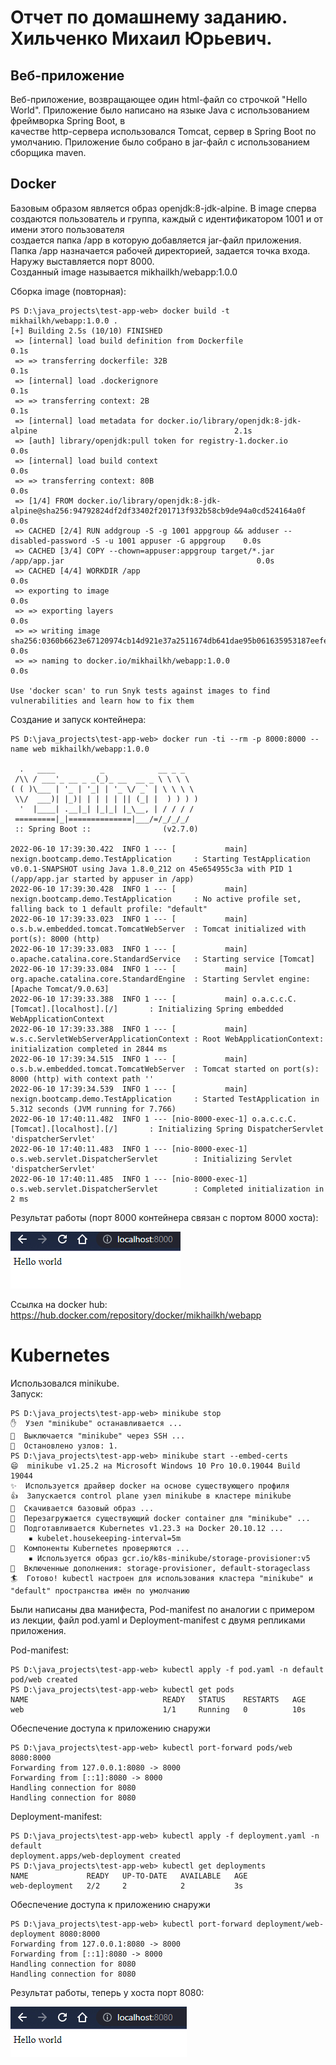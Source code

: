 # Отчет по домашнему заданию. Хильченко Михаил Юрьевич.

## Веб-приложение
Веб-приложение, возвращающее один html-файл со строчкой "Hello World". Приложение было написано на языке Java с использованием фреймворка Spring Boot, в \
качестве http-сервера использовался Tomcat, сервер в Spring Boot по умолчанию. Приложение было собрано в jar-файл с использованием сборщика maven.

## Docker
Базовым образом является образ openjdk:8-jdk-alpine. В image сперва создаются пользователь и группа, каждый с идентификатором 1001 и от имени этого пользователя \
создается папка /app в которую добавляется jar-файл приложения. Папка /app назначается рабочей директорией, задается точка входа. Наружу выставляется порт 8000. \
Созданный image называется mikhailkh/webapp:1.0.0

Сборка image (повторная):

```shell
PS D:\java_projects\test-app-web> docker build -t mikhailkh/webapp:1.0.0 .
[+] Building 2.5s (10/10) FINISHED
 => [internal] load build definition from Dockerfile                                                               0.1s
 => => transferring dockerfile: 32B                                                                                0.1s
 => [internal] load .dockerignore                                                                                  0.1s
 => => transferring context: 2B                                                                                    0.1s
 => [internal] load metadata for docker.io/library/openjdk:8-jdk-alpine                                            2.1s
 => [auth] library/openjdk:pull token for registry-1.docker.io                                                     0.0s
 => [internal] load build context                                                                                  0.0s
 => => transferring context: 80B                                                                                   0.0s
 => [1/4] FROM docker.io/library/openjdk:8-jdk-alpine@sha256:94792824df2df33402f201713f932b58cb9de94a0cd524164a0f  0.0s
 => CACHED [2/4] RUN addgroup -S -g 1001 appgroup && adduser --disabled-password -S -u 1001 appuser -G appgroup    0.0s
 => CACHED [3/4] COPY --chown=appuser:appgroup target/*.jar /app/app.jar                                           0.0s
 => CACHED [4/4] WORKDIR /app                                                                                      0.0s
 => exporting to image                                                                                             0.0s
 => => exporting layers                                                                                            0.0s
 => => writing image sha256:0360b6623e67120974cb14d921e37a2511674db641dae95b061635953187eefe                       0.0s
 => => naming to docker.io/mikhailkh/webapp:1.0.0                                                                  0.0s

Use 'docker scan' to run Snyk tests against images to find vulnerabilities and learn how to fix them
```

Создание и запуск контейнера:

```shell
PS D:\java_projects\test-app-web> docker run -ti --rm -p 8000:8000 --name web mikhailkh/webapp:1.0.0

  .   ____          _            __ _ _
 /\\ / ___'_ __ _ _(_)_ __  __ _ \ \ \ \
( ( )\___ | '_ | '_| | '_ \/ _` | \ \ \ \
 \\/  ___)| |_)| | | | | || (_| |  ) ) ) )
  '  |____| .__|_| |_|_| |_\__, | / / / /
 =========|_|==============|___/=/_/_/_/
 :: Spring Boot ::                (v2.7.0)

2022-06-10 17:39:30.422  INFO 1 --- [           main] nexign.bootcamp.demo.TestApplication     : Starting TestApplication v0.0.1-SNAPSHOT using Java 1.8.0_212 on 45e654955c3a with PID 1 (/app/app.jar started by appuser in /app)
2022-06-10 17:39:30.428  INFO 1 --- [           main] nexign.bootcamp.demo.TestApplication     : No active profile set, falling back to 1 default profile: "default"
2022-06-10 17:39:33.023  INFO 1 --- [           main] o.s.b.w.embedded.tomcat.TomcatWebServer  : Tomcat initialized with port(s): 8000 (http)
2022-06-10 17:39:33.083  INFO 1 --- [           main] o.apache.catalina.core.StandardService   : Starting service [Tomcat]
2022-06-10 17:39:33.084  INFO 1 --- [           main] org.apache.catalina.core.StandardEngine  : Starting Servlet engine: [Apache Tomcat/9.0.63]
2022-06-10 17:39:33.388  INFO 1 --- [           main] o.a.c.c.C.[Tomcat].[localhost].[/]       : Initializing Spring embedded WebApplicationContext
2022-06-10 17:39:33.388  INFO 1 --- [           main] w.s.c.ServletWebServerApplicationContext : Root WebApplicationContext: initialization completed in 2844 ms
2022-06-10 17:39:34.515  INFO 1 --- [           main] o.s.b.w.embedded.tomcat.TomcatWebServer  : Tomcat started on port(s): 8000 (http) with context path ''
2022-06-10 17:39:34.539  INFO 1 --- [           main] nexign.bootcamp.demo.TestApplication     : Started TestApplication in 5.312 seconds (JVM running for 7.766)
2022-06-10 17:40:11.482  INFO 1 --- [nio-8000-exec-1] o.a.c.c.C.[Tomcat].[localhost].[/]       : Initializing Spring DispatcherServlet 'dispatcherServlet'
2022-06-10 17:40:11.483  INFO 1 --- [nio-8000-exec-1] o.s.web.servlet.DispatcherServlet        : Initializing Servlet 'dispatcherServlet'
2022-06-10 17:40:11.485  INFO 1 --- [nio-8000-exec-1] o.s.web.servlet.DispatcherServlet        : Completed initialization in 2 ms
```

Результат работы (порт 8000 контейнера связан с портом 8000 хоста):

![Hello world 8000](./result-screenshots/1.png)

Ссылка на docker hub: https://hub.docker.com/repository/docker/mikhailkh/webapp

# Kubernetes
Использовался minikube. \
Запуск:
```shell
PS D:\java_projects\test-app-web> minikube stop
✋  Узел "minikube" останавливается ...
🛑  Выключается "minikube" через SSH ...
🛑  Остановлено узлов: 1.
PS D:\java_projects\test-app-web> minikube start --embed-certs
😄  minikube v1.25.2 на Microsoft Windows 10 Pro 10.0.19044 Build 19044
✨  Используется драйвер docker на основе существующего профиля
👍  Запускается control plane узел minikube в кластере minikube
🚜  Скачивается базовый образ ...
🔄  Перезагружается существующий docker container для "minikube" ...
🐳  Подготавливается Kubernetes v1.23.3 на Docker 20.10.12 ...
    ▪ kubelet.housekeeping-interval=5m
🔎  Компоненты Kubernetes проверяются ...
    ▪ Используется образ gcr.io/k8s-minikube/storage-provisioner:v5
🌟  Включенные дополнения: storage-provisioner, default-storageclass
🏄  Готово! kubectl настроен для использования кластера "minikube" и "default" пространства имён по умолчанию
```

Были написаны два манифеста, Pod-manifest по аналогии с примером из лекции, файл pod.yaml и Deployment-manifest с двумя репликами приложения.

Pod-manifest:

```shell
PS D:\java_projects\test-app-web> kubectl apply -f pod.yaml -n default
pod/web created
PS D:\java_projects\test-app-web> kubectl get pods
NAME                              READY   STATUS    RESTARTS   AGE
web                               1/1     Running   0          10s
```

Обеспечение доступа к приложению снаружи

```shell
PS D:\java_projects\test-app-web> kubectl port-forward pods/web 8080:8000
Forwarding from 127.0.0.1:8080 -> 8000
Forwarding from [::1]:8080 -> 8000
Handling connection for 8080
Handling connection for 8080
```

Deployment-manifest:
```shell
PS D:\java_projects\test-app-web> kubectl apply -f deployment.yaml -n default
deployment.apps/web-deployment created
PS D:\java_projects\test-app-web> kubectl get deployments
NAME             READY   UP-TO-DATE   AVAILABLE   AGE
web-deployment   2/2     2            2           3s
```

Обеспечение доступа к приложению снаружи
```shell
PS D:\java_projects\test-app-web> kubectl port-forward deployment/web-deployment 8080:8000
Forwarding from 127.0.0.1:8080 -> 8000
Forwarding from [::1]:8080 -> 8000
Handling connection for 8080
Handling connection for 8080
```

Результат работы, теперь у хоста порт 8080:

![Hello world 8080](./result-screenshots/2.png)